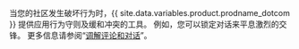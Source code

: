当您的社区发生破坏行为时，{{ site.data.variables.product.prodname_dotcom }} 提供应用行为守则及缓和冲突的工具。 例如，您可以锁定对话来平息激烈的交锋。 更多信息请参阅“[调解评论和对话](/github/building-a-strong-community/moderating-comments-and-conversations)”。
